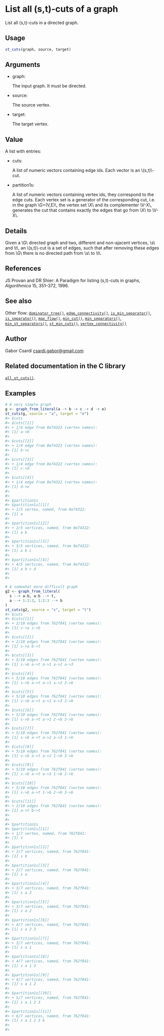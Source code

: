 # List all (s,t)-cuts of a graph

List all (s,t)-cuts in a directed graph.

## Usage

``` r
st_cuts(graph, source, target)
```

## Arguments

- graph:

  The input graph. It must be directed.

- source:

  The source vertex.

- target:

  The target vertex.

## Value

A list with entries:

- cuts:

  A list of numeric vectors containing edge ids. Each vector is an
  \\(s,t)\\-cut.

- partition1s:

  A list of numeric vectors containing vertex ids, they correspond to
  the edge cuts. Each vertex set is a generator of the corresponding
  cut, i.e. in the graph \\G=(V,E)\\, the vertex set \\X\\ and its
  complementer \\V-X\\, generates the cut that contains exactly the
  edges that go from \\X\\ to \\V-X\\.

## Details

Given a \\G\\ directed graph and two, different and non-ajacent
vertices, \\s\\ and \\t\\, an \\(s,t)\\-cut is a set of edges, such that
after removing these edges from \\G\\ there is no directed path from
\\s\\ to \\t\\.

## References

JS Provan and DR Shier: A Paradigm for listing (s,t)-cuts in graphs,
*Algorithmica* 15, 351–372, 1996.

## See also

Other flow:
[`dominator_tree()`](https://r.igraph.org/reference/dominator_tree.md),
[`edge_connectivity()`](https://r.igraph.org/reference/edge_connectivity.md),
[`is_min_separator()`](https://r.igraph.org/reference/is_min_separator.md),
[`is_separator()`](https://r.igraph.org/reference/is_separator.md),
[`max_flow()`](https://r.igraph.org/reference/max_flow.md),
[`min_cut()`](https://r.igraph.org/reference/min_cut.md),
[`min_separators()`](https://r.igraph.org/reference/min_separators.md),
[`min_st_separators()`](https://r.igraph.org/reference/min_st_separators.md),
[`st_min_cuts()`](https://r.igraph.org/reference/st_min_cuts.md),
[`vertex_connectivity()`](https://r.igraph.org/reference/vertex_connectivity.md)

## Author

Gabor Csardi <csardi.gabor@gmail.com>

## Related documentation in the C library

[`all_st_cuts()`](https://igraph.org/c/html/latest/igraph-Flows.html#igraph_all_st_cuts).

## Examples

``` r
# A very simple graph
g <- graph_from_literal(a -+ b -+ c -+ d -+ e)
st_cuts(g, source = "a", target = "e")
#> $cuts
#> $cuts[[1]]
#> + 1/4 edge from 8e74322 (vertex names):
#> [1] a->b
#> 
#> $cuts[[2]]
#> + 1/4 edge from 8e74322 (vertex names):
#> [1] b->c
#> 
#> $cuts[[3]]
#> + 1/4 edge from 8e74322 (vertex names):
#> [1] c->d
#> 
#> $cuts[[4]]
#> + 1/4 edge from 8e74322 (vertex names):
#> [1] d->e
#> 
#> 
#> $partition1s
#> $partition1s[[1]]
#> + 1/5 vertex, named, from 8e74322:
#> [1] a
#> 
#> $partition1s[[2]]
#> + 2/5 vertices, named, from 8e74322:
#> [1] a b
#> 
#> $partition1s[[3]]
#> + 3/5 vertices, named, from 8e74322:
#> [1] a b c
#> 
#> $partition1s[[4]]
#> + 4/5 vertices, named, from 8e74322:
#> [1] a b c d
#> 
#> 

# A somewhat more difficult graph
g2 <- graph_from_literal(
  s --+ a:b, a:b --+ t,
  a --+ 1:2:3, 1:2:3 --+ b
)
st_cuts(g2, source = "s", target = "t")
#> $cuts
#> $cuts[[1]]
#> + 2/10 edges from 762f841 (vertex names):
#> [1] s->a s->b
#> 
#> $cuts[[2]]
#> + 2/10 edges from 762f841 (vertex names):
#> [1] s->a b->t
#> 
#> $cuts[[3]]
#> + 5/10 edges from 762f841 (vertex names):
#> [1] s->b a->t a->1 a->2 a->3
#> 
#> $cuts[[4]]
#> + 5/10 edges from 762f841 (vertex names):
#> [1] s->b a->t a->1 a->2 3->b
#> 
#> $cuts[[5]]
#> + 5/10 edges from 762f841 (vertex names):
#> [1] s->b a->t a->1 a->3 2->b
#> 
#> $cuts[[6]]
#> + 5/10 edges from 762f841 (vertex names):
#> [1] s->b a->t a->1 2->b 3->b
#> 
#> $cuts[[7]]
#> + 5/10 edges from 762f841 (vertex names):
#> [1] s->b a->t a->2 a->3 1->b
#> 
#> $cuts[[8]]
#> + 5/10 edges from 762f841 (vertex names):
#> [1] s->b a->t a->2 1->b 3->b
#> 
#> $cuts[[9]]
#> + 5/10 edges from 762f841 (vertex names):
#> [1] s->b a->t a->3 1->b 2->b
#> 
#> $cuts[[10]]
#> + 5/10 edges from 762f841 (vertex names):
#> [1] s->b a->t 1->b 2->b 3->b
#> 
#> $cuts[[11]]
#> + 2/10 edges from 762f841 (vertex names):
#> [1] a->t b->t
#> 
#> 
#> $partition1s
#> $partition1s[[1]]
#> + 1/7 vertex, named, from 762f841:
#> [1] s
#> 
#> $partition1s[[2]]
#> + 2/7 vertices, named, from 762f841:
#> [1] s b
#> 
#> $partition1s[[3]]
#> + 2/7 vertices, named, from 762f841:
#> [1] s a
#> 
#> $partition1s[[4]]
#> + 3/7 vertices, named, from 762f841:
#> [1] s a 3
#> 
#> $partition1s[[5]]
#> + 3/7 vertices, named, from 762f841:
#> [1] s a 2
#> 
#> $partition1s[[6]]
#> + 4/7 vertices, named, from 762f841:
#> [1] s a 2 3
#> 
#> $partition1s[[7]]
#> + 3/7 vertices, named, from 762f841:
#> [1] s a 1
#> 
#> $partition1s[[8]]
#> + 4/7 vertices, named, from 762f841:
#> [1] s a 1 3
#> 
#> $partition1s[[9]]
#> + 4/7 vertices, named, from 762f841:
#> [1] s a 1 2
#> 
#> $partition1s[[10]]
#> + 5/7 vertices, named, from 762f841:
#> [1] s a 1 2 3
#> 
#> $partition1s[[11]]
#> + 6/7 vertices, named, from 762f841:
#> [1] s a 1 2 3 b
#> 
#> 
```
